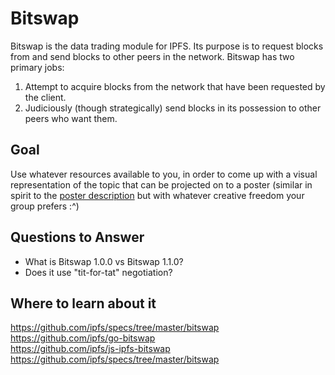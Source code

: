 # Bitswap

Bitswap is the data trading module for IPFS. Its purpose is to request blocks from and send blocks to other peers in the network. Bitswap has two primary jobs:

1.  Attempt to acquire blocks from the network that have been requested by the client.
2.  Judiciously (though strategically) send blocks in its possession to other peers who want them.


## Goal

Use whatever resources available to you, in order to come up with a visual representation of the topic that can be projected on to a poster (similar in spirit to the [poster description](README.md#description) but with whatever creative freedom your group prefers :^)

## Questions to Answer

- What is Bitswap 1.0.0 vs Bitswap 1.1.0?
- Does it use "tit-for-tat" negotiation?

## Where to learn about it

<https://github.com/ipfs/specs/tree/master/bitswap>  
<https://github.com/ipfs/go-bitswap>  
<https://github.com/ipfs/js-ipfs-bitswap>
<https://github.com/ipfs/specs/tree/master/bitswap>
